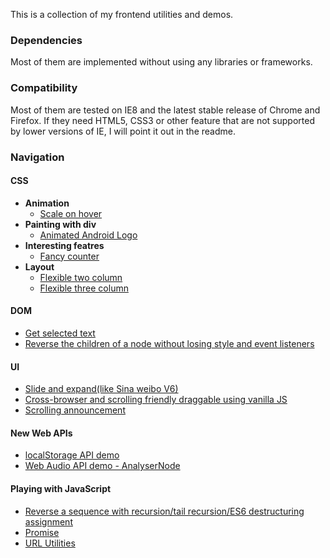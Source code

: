This is a collection of my frontend utilities and demos.

### Dependencies

Most of them are implemented without using any libraries or frameworks.

### Compatibility

Most of them are tested on IE8 and the latest stable release of Chrome and Firefox. If they need HTML5, CSS3 or other feature that are not supported by lower versions of IE, I will point it out in the readme.

### Navigation

#### CSS

* **Animation**
    * [Scale on hover](css/animation/scale-on-hover)
* **Painting with div**
	* [Animated Android Logo](css/div-painting/div-animated-android)
* **Interesting featres**
	* [Fancy counter](css/interesting-features/fancy-counter)
* **Layout**
	* [Flexible two column](css/layout/two-or-three-flexible-column/two-column.html)
	* [Flexible three column](css/layout/two-or-three-flexible-column/three-column.html)


#### DOM
* [Get selected text](dom/get-selected-text)
* [Reverse the children of a node without losing style and event listeners](dom/reverse-chidren)

#### UI
* [Slide and expand(like Sina weibo V6)](ui/slide-and-expand)
* [Cross-browser and scrolling friendly draggable using vanilla JS](ui/draggable)
* [Scrolling announcement](ui/scroll)

#### New Web APIs
* [localStorage API demo](new-api/localStorage)
* [Web Audio API demo - AnalyserNode](new-api/AnalyserNode)

#### Playing with JavaScript

* [Reverse a sequence with recursion/tail recursion/ES6 destructuring assignment](js/recursive-reverse)
* [Promise](js/promise)
* [URL Utilities](js/urlutil)